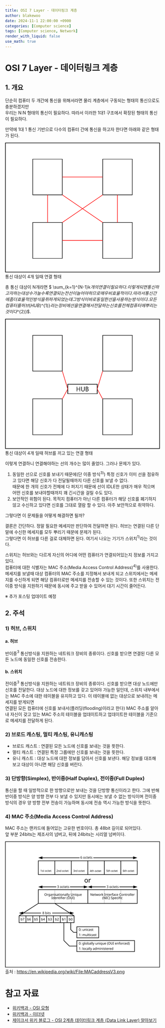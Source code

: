 ```yaml
---
title: OSI 7 Layer - 데이터링크 계층
author: blakewoo
date: 2024-11-1 22:00:00 +0900
categories: [Computer science]
tags: [Computer science, Network] 
render_with_liquid: false
use_math: true
---
```


# OSI 7 Layer - 데이터링크 계층
## 1. 개요
단순히 컴퓨터 두 개간에 통신을 위해서라면 물리 계층에서 구동되는 형태의 통신으로도 충분하겠지만    
우리는 N:N 형태의 통신이 필요하다. 따라서 이러한 1대1 구조에서 확장된 형태의 통신이 필요하다.

만약에 1대 1 통신 기반으로 다수의 컴퓨터 간에 통신을 하고자 한다면 아래와 같은 형태가 된다.

![img.png](/assets/blog/cs/network/osi_7_layer_datalink/img.png)   
통신 대상이 4개 일때 연결 형태

총 통신 대상이 N개라면 $ \sum_{k=1}^{N-1}k$개의 연결이 필요하다.
이렇게되면 통신하고자하는 대상 수가 늘수록 연결되는 전선이 늘어야하므로 매우 비효율적이다.
따라서 통신간에 좀 더 효율적인 방식을 취하게 되었는데 그 방식이 바로 동일한 선을 사용하는 방식이다.  
모든 컴퓨터를 허브(HUB)$^{1)}$라는 장비에 선을 연결해서 전달하는 신호를 전체 컴퓨터에 뿌리는 것이다$^{2)}$.

![img_1.png](/assets/blog/cs/network/osi_7_layer_datalink/img_1.png)   
통신 대상이 4개 일때 허브를 끼고 있는 연결 형태
 
이렇게 연결하니 연결해야하는 선의 개수는 많이 줄었다. 그러나 문제가 있다.
1. 동일한 선으로 신호를 보내기 때문에(단 이중 방식$^{3)}$) 특정 신호가 이미 선을 점유하고 있다면 해당 신호가 다 전달될때까지 다른 신호를 보낼 수 없다.   
때문에 한 개의 신호가 전체에 다 퍼지기 때문에 선이 IDLE한 상태가 매우 적으며 어떤 신호를 보내야할때까지 꽤 긴시간을 걸릴 수도 있다.
2. 보안적인 위험이 된다. 목적지 컴퓨터가 아닌 다른 컴퓨터가 해당 신호를 폐기하지 않고 수신하고 있다면 신호를 그대로 열람 할 수 있다. 아주 보안적으로 취약하다.

그렇다면 이 문제들을 어떻게 해결하면 될까?

결론은 간단하다. 정말 필요한 메세지만 판단하여 전달하면 된다.
허브는 연결된 다른 단말에 수신한 메세지를 모두 뿌리기 때문에 문제가 된다.   
그렇다면 이 허브를 다른 걸로 대체하면 된다. 여기서 나오는 기기가 스위치$^{1)}$라는 것이다.

스위치는 허브와는 다르게 자신의 어디에 어떤 컴퓨터가 연결되어있는지 정보를 가지고 있다.  
컴퓨터에 대한 식별자는 MAC 주소(Media Access Control Address)$^{4)}$를 사용한다.   
메세지를 보낼때 대상 컴퓨터의 MAC 주소를 지정해서 보내게 되고
스위치에서는 메세지를 수신하게 되면 해당 컴퓨터로만 메세지를 전송할 수 있는 것이다.
또한 스위치는 전 이중 방식을 지원하기 때문에 동시에 주고 받을 수 있어서 대기 시간이 줄어든다.

※ 추가 포스팅 업데이트 예정

## 2. 주석
### 1) 허브, 스위치
#### a. 허브
반이중$^{3}$ 통신방식을 지원하는 네트워크 장비의 종류이다.
신호를 받으면 연결된 다른 모든 노드에 동일한 신호를 전송한다.

#### b. 스위치
전이중$^{3}$ 통신방식을 지원하는 네트워크 장비의 종류이다.
신호를 받으면 대상 노드에만 신호를 전달한다.
대상 노드에 대한 정보를 갖고 있어야 가능한 일인데, 
스위치 내부에서는 MAC 주소에 대한 테이블을 유지하고 있다. 이 테이블에 없는 대상으로 보내려는 메세지를 받게되면   
연결된 모든 컴퓨터에 신호를 보내서(플러딩(flooding)이라고 한다) MAC 주소를 알아내 자신이 갖고 있는 MAC 주소의 테이블을 업데이트하고
업데이트한 테이블을 기준으로 메세지를 전달하게 된다.

### 2) 브로드 캐스팅, 멀티 캐스팅, 유니캐스팅
- 브로드 캐스트 : 연결된 모든 노드에 신호를 보내는 것을 뜻한다.
- 멀티 캐스트 : 연결된 특정 그룹에만 신호를 보내는 것을 뜻한다.
- 유니 캐스트 : 대상 노드에 대한 정보를 담아서 신호를 보낸다. 해당 정보를 대조해보고 대상이 아니면 해당 신호를 버린다.
  

### 3) 단방향(Simplex), 반이중(Half Duplex), 전이중(Full Duplex)
통신을 할 때 일방적으로 한 방향으로만 보내는 것을 단방향 통신이라고 한다.
그에 반해 반이중 방식은 양 방향 전부 다 보낼 수 있지만 동시에는 보낼 수 없는 방식이며
전이중 방식의 경우 양 방향 전부 전송이 가능하며 동시에 전송 역시 가능한 방식을 뜻한다.

### 4) MAC 주소(Media Access Control Address)
MAC 주소는 랜카드에 들어있는 고유한 번호이다. 총 48bit 길이로 되어있다.   
앞 부분 24bits는 제조사의 넘버고, 뒤에 24bits는 시리얼 넘버이다.   

![img.png](/assets/blog/cs/network/osi_7_layer_datalink/img_2.png)    
출처 : https://en.wikipedia.org/wiki/File:MACaddressV3.png


# 참고 자료
- [위키백과 - OSI 모형](https://ko.wikipedia.org/wiki/OSI_%EB%AA%A8%ED%98%95)
- [위키백과 - 이더넷](https://ko.wikipedia.org/wiki/%EC%9D%B4%EB%8D%94%EB%84%B7) 
- [제이크서 위키 블로그 - OSI 2계층 데이터링크 계층 (Data Link Layer) 알아보기](https://jake-seo-dev.tistory.com/226?category=947330)
